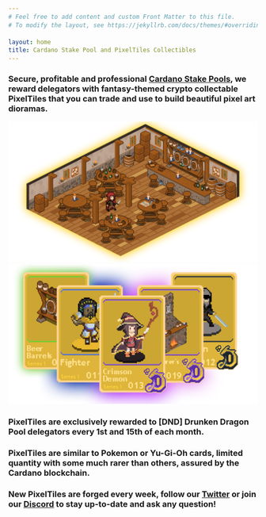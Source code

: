 ```yaml
---
# Feel free to add content and custom Front Matter to this file.
# To modify the layout, see https://jekyllrb.com/docs/themes/#overriding-theme-defaults

layout: home
title: Cardano Stake Pool and PixelTiles Collectibles
---
```


### Secure, profitable and professional [Cardano Stake Pools](https://cardano.org/stake-pool-delegation/), we reward delegators with fantasy-themed crypto collectable **PixelTiles** that you can trade and use to build beautiful pixel art dioramas.

![Pixel Tile Tavern Diorama 1](/assets/img/tavern-diorama-example-1.png)
![PixelTiles Banner](/assets/mints-banners/m2-banner.png)

### **PixelTiles** are **exclusively** rewarded to [DND] Drunken Dragon Pool delegators every 1st and 15th of each month. 

### **PixelTiles** are similar to Pokemon or Yu-Gi-Oh cards, limited quantity with some much rarer than others, assured by the Cardano blockchain.

### New **PixelTiles** are forged every week, follow our [Twitter](https://twitter.com/DNDCardanoPool) or join our [Discord](https://discord.gg/rwY7Vsjcnr) to stay up-to-date and ask any question!